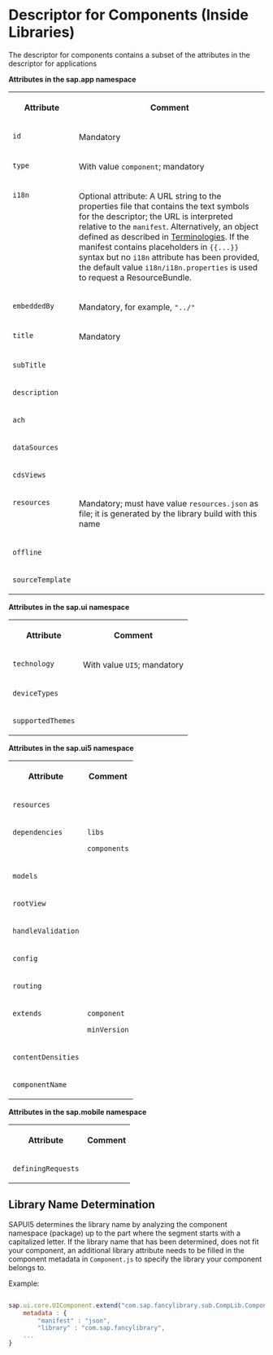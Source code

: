 <!-- loio7701636d088147569d99b4f08d418bd9 -->

# Descriptor for Components \(Inside Libraries\)

The descriptor for components contains a subset of the attributes in the descriptor for applications

**Attributes in the sap.app namespace**


<table>
<tr>
<th valign="top">

Attribute



</th>
<th valign="top">

Comment



</th>
</tr>
<tr>
<td valign="top">

`id` 



</td>
<td valign="top">

Mandatory



</td>
</tr>
<tr>
<td valign="top">

`type` 



</td>
<td valign="top">

With value `component`; mandatory



</td>
</tr>
<tr>
<td valign="top">

`i18n` 



</td>
<td valign="top">

Optional attribute: A URL string to the properties file that contains the text symbols for the descriptor; the URL is interpreted relative to the `manifest`. Alternatively, an object defined as described in [Terminologies](terminologies-eba8d25.md). If the manifest contains placeholders in `{{...}}` syntax but no `i18n` attribute has been provided, the default value `i18n/i18n.properties` is used to request a ResourceBundle.



</td>
</tr>
<tr>
<td valign="top">

`embeddedBy` 



</td>
<td valign="top">

Mandatory, for example, `"../"` 



</td>
</tr>
<tr>
<td valign="top">

`title` 



</td>
<td valign="top">

Mandatory



</td>
</tr>
<tr>
<td valign="top">

`subTitle` 



</td>
<td valign="top">



</td>
</tr>
<tr>
<td valign="top">

`description` 



</td>
<td valign="top">



</td>
</tr>
<tr>
<td valign="top">

`ach` 



</td>
<td valign="top">



</td>
</tr>
<tr>
<td valign="top">

`dataSources` 



</td>
<td valign="top">



</td>
</tr>
<tr>
<td valign="top">

`cdsViews` 



</td>
<td valign="top">



</td>
</tr>
<tr>
<td valign="top">

`resources` 



</td>
<td valign="top">

Mandatory; must have value `resources.json` as file; it is generated by the library build with this name



</td>
</tr>
<tr>
<td valign="top">

`offline` 



</td>
<td valign="top">



</td>
</tr>
<tr>
<td valign="top">

`sourceTemplate` 



</td>
<td valign="top">



</td>
</tr>
</table>

**Attributes in the sap.ui namespace**


<table>
<tr>
<th valign="top">

Attribute



</th>
<th valign="top">

Comment



</th>
</tr>
<tr>
<td valign="top">

`technology` 



</td>
<td valign="top">

With value `UI5`; mandatory



</td>
</tr>
<tr>
<td valign="top">

`deviceTypes` 



</td>
<td valign="top">



</td>
</tr>
<tr>
<td valign="top">

`supportedThemes` 



</td>
<td valign="top">



</td>
</tr>
</table>

**Attributes in the sap.ui5 namespace**


<table>
<tr>
<th valign="top">

Attribute



</th>
<th valign="top">

Comment



</th>
</tr>
<tr>
<td valign="top">

`resources` 



</td>
<td valign="top">



</td>
</tr>
<tr>
<td valign="top">

`dependencies` 



</td>
<td valign="top">

`libs`

`components`



</td>
</tr>
<tr>
<td valign="top">

`models` 



</td>
<td valign="top">



</td>
</tr>
<tr>
<td valign="top">

`rootView` 



</td>
<td valign="top">



</td>
</tr>
<tr>
<td valign="top">

`handleValidation` 



</td>
<td valign="top">



</td>
</tr>
<tr>
<td valign="top">

`config` 



</td>
<td valign="top">



</td>
</tr>
<tr>
<td valign="top">

`routing` 



</td>
<td valign="top">



</td>
</tr>
<tr>
<td valign="top">

`extends` 



</td>
<td valign="top">

`component`

`minVersion`



</td>
</tr>
<tr>
<td valign="top">

`contentDensities` 



</td>
<td valign="top">



</td>
</tr>
<tr>
<td valign="top">

`componentName` 



</td>
<td valign="top">



</td>
</tr>
</table>

**Attributes in the sap.mobile namespace**


<table>
<tr>
<th valign="top">

Attribute



</th>
<th valign="top">

Comment



</th>
</tr>
<tr>
<td valign="top">

`definingRequests` 



</td>
<td valign="top">



</td>
</tr>
</table>



## Library Name Determination

SAPUI5 determines the library name by analyzing the component namespace \(package\) up to the part where the segment starts with a capitalized letter. If the library name that has been determined, does not fit your component, an additional library attribute needs to be filled in the component metadata in `Component.js` to specify the library your component belongs to.

Example:

```js

sap.ui.core.UIComponent.extend("com.sap.fancylibrary.sub.CompLib.Component", {
    metadata : {
        "manifest" : "json",
        "library" : "com.sap.fancylibrary",
    ...
}
```

